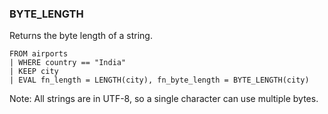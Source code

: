 <!--
This is generated by ESQL's AbstractFunctionTestCase. Do no edit it. See ../README.md for how to regenerate it.
-->

### BYTE_LENGTH
Returns the byte length of a string.

```
FROM airports
| WHERE country == "India"
| KEEP city
| EVAL fn_length = LENGTH(city), fn_byte_length = BYTE_LENGTH(city)
```
Note: All strings are in UTF-8, so a single character can use multiple bytes.
